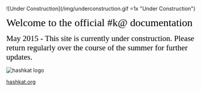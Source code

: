 ![Under Construction](/img/underconstruction.gif =1x  "Under Construction")

<span style="color:black; font-family:Georgia; font-size:2em;">Welcome to the official #k@ documentation</span>

<span style="color:black; font-family:Georgia; font-size:1.5em;">May 2015 - This site is currently under construction. Please return regularly over the course of the summer for further updates. </span>

![hashkat logo](/img/Logo.png "#k@")

[hashkat.org](http://hashkat.org)



